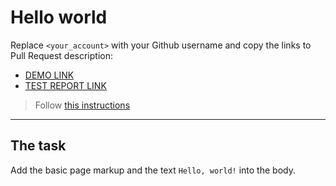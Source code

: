 # Hello world
Replace `<your_account>` with your Github username and copy the links to Pull Request description:
- [DEMO LINK](https://BipBobBoop.github.io/layout_hello-world/)
- [TEST REPORT LINK](https://BipBobBoop.github.io/layout_hello-world/report/html_report/)

> Follow [this instructions](https://mate-academy.github.io/layout_task-guideline/#how-to-solve-the-layout-tasks-on-github)
___

## The task 
Add the basic page markup and the text `Hello, world!` into the body.
